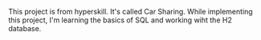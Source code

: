 This project is from hyperskill.
It's called Car Sharing. 
While implementing this project, I'm learning the basics of SQL and working wiht the H2 database.
